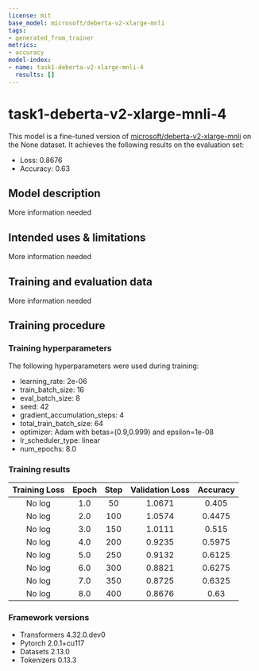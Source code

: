 ```yaml
---
license: mit
base_model: microsoft/deberta-v2-xlarge-mnli
tags:
- generated_from_trainer
metrics:
- accuracy
model-index:
- name: task1-deberta-v2-xlarge-mnli-4
  results: []
---
```


<!-- This model card has been generated automatically according to the information the Trainer had access to. You
should probably proofread and complete it, then remove this comment. -->

# task1-deberta-v2-xlarge-mnli-4

This model is a fine-tuned version of [microsoft/deberta-v2-xlarge-mnli](https://huggingface.co/microsoft/deberta-v2-xlarge-mnli) on the None dataset.
It achieves the following results on the evaluation set:
- Loss: 0.8676
- Accuracy: 0.63

## Model description

More information needed

## Intended uses & limitations

More information needed

## Training and evaluation data

More information needed

## Training procedure

### Training hyperparameters

The following hyperparameters were used during training:
- learning_rate: 2e-06
- train_batch_size: 16
- eval_batch_size: 8
- seed: 42
- gradient_accumulation_steps: 4
- total_train_batch_size: 64
- optimizer: Adam with betas=(0.9,0.999) and epsilon=1e-08
- lr_scheduler_type: linear
- num_epochs: 8.0

### Training results

| Training Loss | Epoch | Step | Validation Loss | Accuracy |
|:-------------:|:-----:|:----:|:---------------:|:--------:|
| No log        | 1.0   | 50   | 1.0671          | 0.405    |
| No log        | 2.0   | 100  | 1.0574          | 0.4475   |
| No log        | 3.0   | 150  | 1.0111          | 0.515    |
| No log        | 4.0   | 200  | 0.9235          | 0.5975   |
| No log        | 5.0   | 250  | 0.9132          | 0.6125   |
| No log        | 6.0   | 300  | 0.8821          | 0.6275   |
| No log        | 7.0   | 350  | 0.8725          | 0.6325   |
| No log        | 8.0   | 400  | 0.8676          | 0.63     |


### Framework versions

- Transformers 4.32.0.dev0
- Pytorch 2.0.1+cu117
- Datasets 2.13.0
- Tokenizers 0.13.3
